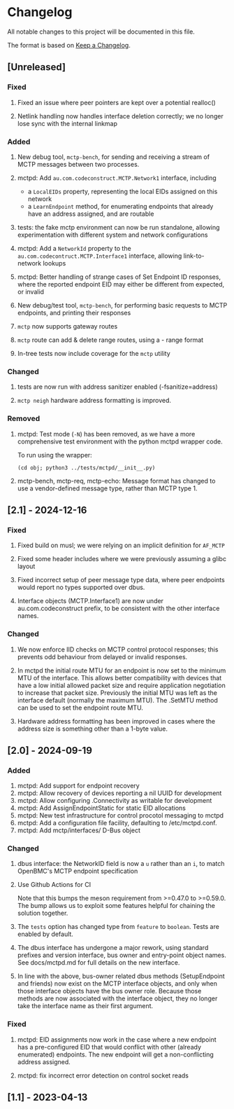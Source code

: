 # Changelog

All notable changes to this project will be documented in this file.

The format is based on [Keep a Changelog](https://keepachangelog.com/en/1.0.0/).

## [Unreleased]

### Fixed

1. Fixed an issue where peer pointers are kept over a potential realloc()

2. Netlink handling now handles interface deletion correctly; we no longer
   lose sync with the internal linkmap

### Added

1. New debug tool, `mctp-bench`, for sending and receiving a stream of MCTP
   messages between two processes.

2. mctpd: Add `au.com.codeconstruct.MCTP.Network1` interface, including
    - a `LocalEIDs` property, representing the local EIDs assigned on this
      network
    - a `LearnEndpoint` method, for enumerating endpoints that already have an
      address assigned, and are routable

3. tests: the fake mctp environment can now be run standalone, allowing
   experimentation with different system and network configurations

4. mctpd: Add a `NetworkId` property to the
   `au.com.codecontruct.MCTP.Interface1` interface, allowing link-to-network
   lookups

5. mctpd: Better handling of strange cases of Set Endpoint ID responses,
   where the reported endpoint EID may either be different from expected,
   or invalid

6. New debug/test tool, `mctp-bench`, for performing basic requests to MCTP
   endpoints, and printing their responses

7. `mctp` now supports gateway routes

8. `mctp` route can add & delete range routes, using a <min>-<max> range format

9. In-tree tests now include coverage for the `mctp` utility

### Changed

1. tests are now run with address sanitizer enabled (-fsanitize=address)

2. `mctp neigh` hardware address formatting is improved.

### Removed

1. mctpd: Test mode (`-N`) has been removed, as we have a more comprehensive
   test environment with the python mctpd wrapper code.

   To run using the wrapper:

       (cd obj; python3 ../tests/mctpd/__init__.py)

3. mctp-bench, mctp-req, mctp-echo: Message format has changed to use a
   vendor-defined message type, rather than MCTP type 1.

## [2.1] - 2024-12-16

### Fixed

1. Fixed build on musl; we were relying on an implicit definition for `AF_MCTP`

2. Fixed some header includes where we were previously assuming a glibc layout

3. Fixed incorrect setup of peer message type data, where peer endpoints would
   report no types supported over dbus.

4. Interface objects (MCTP.Interface1) are now under au.com.codeconstruct
   prefix, to be consistent with the other interface names.

### Changed

1. We now enforce IID checks on MCTP control protocol responses; this
   prevents odd behaviour from delayed or invalid responses.

2. In mctpd the initial route MTU for an endpoint is now set to the minimum MTU
   of the interface. This allows better compatibility with devices that 
   have a low initial allowed packet size and require application negotiation
   to increase that packet size. Previously the initial MTU was left as the
   interface default (normally the maximum MTU).
   The .SetMTU method can be used to set the endpoint route MTU.

3. Hardware address formatting has been improved in cases where the address
   size is something other than a 1-byte value.

## [2.0] - 2024-09-19

### Added

1. mctpd: Add support for endpoint recovery
2. mctpd: Allow recovery of devices reporting a nil UUID for development
3. mctpd: Allow configuring .Connectivity as writable for development
4. mctpd: Add AssignEndpointStatic for static EID allocations
5. mctpd: New test infrastructure for control procotol messaging to mctpd
6. mctpd: Add a configuration file facility, defaulting to /etc/mctpd.conf.
7. mctpd: Add mctp/interfaces/<name> D-Bus object

### Changed

1. dbus interface: the NetworkID field is now a `u` rather than an `i`, to
   match OpenBMC's MCTP endpoint specification

2. Use Github Actions for CI

   Note that this bumps the meson requirement from >=0.47.0 to >=0.59.0. The
   bump allows us to exploit some features helpful for chaining the solution
   together.

3. The `tests` option has changed type from `feature` to `boolean`. Tests are
   enabled by default.

4. The dbus interface has undergone a major rework, using standard prefixes
   and version interface, bus owner and entry-point object names. See
   docs/mctpd.md for full details on the new interface.

5. In line with the above, bus-owner related dbus methods (SetupEndpoint and
   friends) now exist on the MCTP interface objects, and only when those
   interface objects have the bus owner role. Because those methods are
   now associated with the interface object, they no longer take the
   interface name as their first argument.

### Fixed

1. mctpd: EID assignments now work in the case where a new endpoint has a
   pre-configured EID that would conflict with other (already enumerated)
   endpoints. The new endpoint will get a non-conflicting address assigned.

2. mctpd: fix incorrect error detection on control socket reads

## [1.1] - 2023-04-13
